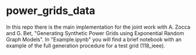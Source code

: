 # power_grids_data
In this repo there is the main implementation for the joint work with A. Zocca and G. Bet, "Generating Synthetic Power Grids using Exponential Random Graph Models". In "Example.ipynb" you will find a brief notebook with an example of the full generation procedure for a test grid (118_ieee). 
